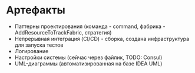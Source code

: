 # Артефакты

* Паттерны проектирования (команда - command, фабрика - AddResourceToTrackFabric, стратегия)
* Непрерывная интеграция (CI/CD) - сборка, создана инфраструктура для запуска тестов 
* Логирование 
* Настройки системы (сейчас через файлик, TODO: Consul) 
* UML-диаграммы (автоматизированная на базе IDEA UML)
